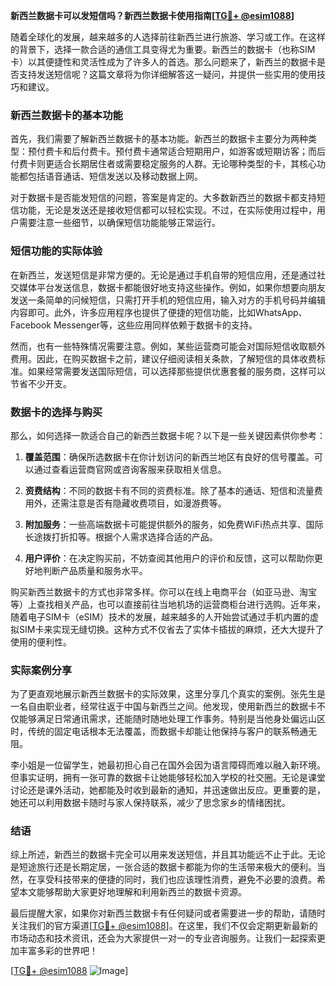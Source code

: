 **新西兰数据卡可以发短信吗？新西兰数据卡使用指南[[TG💪+ @esim1088](https://t.me/s/esim1088)]**

随着全球化的发展，越来越多的人选择前往新西兰进行旅游、学习或工作。在这样的背景下，选择一款合适的通信工具变得尤为重要。新西兰的数据卡（也称SIM卡）以其便捷性和灵活性成为了许多人的首选。那么问题来了，新西兰的数据卡是否支持发送短信呢？这篇文章将为你详细解答这一疑问，并提供一些实用的使用技巧和建议。

### 新西兰数据卡的基本功能

首先，我们需要了解新西兰数据卡的基本功能。新西兰的数据卡主要分为两种类型：预付费卡和后付费卡。预付费卡通常适合短期用户，如游客或短期访客；而后付费卡则更适合长期居住者或需要稳定服务的人群。无论哪种类型的卡，其核心功能都包括语音通话、短信发送以及移动数据上网。

对于数据卡是否能发短信的问题，答案是肯定的。大多数新西兰的数据卡都支持短信功能，无论是发送还是接收短信都可以轻松实现。不过，在实际使用过程中，用户需要注意一些细节，以确保短信功能能够正常运行。

### 短信功能的实际体验

在新西兰，发送短信是非常方便的。无论是通过手机自带的短信应用，还是通过社交媒体平台发送信息，数据卡都能很好地支持这些操作。例如，如果你想要向朋友发送一条简单的问候短信，只需打开手机的短信应用，输入对方的手机号码并编辑内容即可。此外，许多应用程序也提供了便捷的短信功能，比如WhatsApp、Facebook Messenger等，这些应用同样依赖于数据卡的支持。

然而，也有一些特殊情况需要注意。例如，某些运营商可能会对国际短信收取额外费用。因此，在购买数据卡之前，建议仔细阅读相关条款，了解短信的具体收费标准。如果经常需要发送国际短信，可以选择那些提供优惠套餐的服务商，这样可以节省不少开支。

### 数据卡的选择与购买

那么，如何选择一款适合自己的新西兰数据卡呢？以下是一些关键因素供你参考：

1. **覆盖范围**：确保所选数据卡在你计划访问的新西兰地区有良好的信号覆盖。可以通过查看运营商官网或咨询客服来获取相关信息。
   
2. **资费结构**：不同的数据卡有不同的资费标准。除了基本的通话、短信和流量费用外，还需注意是否有隐藏收费项目，如漫游费等。

3. **附加服务**：一些高端数据卡可能提供额外的服务，如免费WiFi热点共享、国际长途拨打折扣等。根据个人需求选择合适的产品。

4. **用户评价**：在决定购买前，不妨查阅其他用户的评价和反馈，这可以帮助你更好地判断产品质量和服务水平。

购买新西兰数据卡的方式也非常多样。你可以在线上电商平台（如亚马逊、淘宝等）上查找相关产品，也可以直接前往当地机场的运营商柜台进行选购。近年来，随着电子SIM卡（eSIM）技术的发展，越来越多的人开始尝试通过手机内置的虚拟SIM卡来实现无缝切换。这种方式不仅省去了实体卡插拔的麻烦，还大大提升了使用的便利性。

### 实际案例分享

为了更直观地展示新西兰数据卡的实际效果，这里分享几个真实的案例。张先生是一名自由职业者，经常往返于中国与新西兰之间。他发现，使用新西兰的数据卡不仅能够满足日常通讯需求，还能随时随地处理工作事务。特别是当他身处偏远山区时，传统的固定电话根本无法覆盖，而数据卡却能让他保持与客户的联系畅通无阻。

李小姐是一位留学生，她最初担心自己在国外会因为语言障碍而难以融入新环境。但事实证明，拥有一张可靠的数据卡让她能够轻松加入学校的社交圈。无论是课堂讨论还是课外活动，她都能及时收到最新的通知，并迅速做出反应。更重要的是，她还可以利用数据卡随时与家人保持联系，减少了思念家乡的情绪困扰。

### 结语

综上所述，新西兰的数据卡完全可以用来发送短信，并且其功能远不止于此。无论是短途旅行还是长期定居，一张合适的数据卡都能为你的生活带来极大的便利。当然，在享受科技带来的便捷的同时，我们也应该理性消费，避免不必要的浪费。希望本文能够帮助大家更好地理解和利用新西兰的数据卡资源。

最后提醒大家，如果你对新西兰数据卡有任何疑问或者需要进一步的帮助，请随时关注我们的官方渠道[[TG💪+ @esim1088](https://t.me/s/esim1088)]。在这里，我们不仅会定期更新最新的市场动态和技术资讯，还会为大家提供一对一的专业咨询服务。让我们一起探索更加丰富多彩的世界吧！

[[TG💪+ @esim1088](https://t.me/s/esim1088) ![Image](https://i.postimg.cc/4NQfJmqS/Snipaste-2025-05-13-00-14-12.png)]